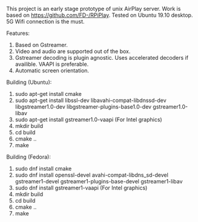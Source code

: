 This project is an early stage prototype of unix AirPlay server.
Work is based on https://github.com/FD-/RPiPlay.
Tested on Ubuntu 19.10 desktop.
5G Wifi connection is the must.

Features:
1. Based on Gstreamer.
1. Video and audio are supported out of the box.
3. Gstreamer decoding is plugin agnostic. Uses accelerated decoders if availible. VAAPI is preferable.
4. Automatic screen orientation.

Building (Ubuntu):
1. sudo apt-get install cmake
2. sudo apt-get install libssl-dev libavahi-compat-libdnssd-dev libgstreamer1.0-dev libgstreamer-plugins-base1.0-dev gstreamer1.0-libav
3. sudo apt-get install gstreamer1.0-vaapi (For Intel graphics)
4. mkdir build
5. cd build
6. cmake ..
7. make

Building (Fedora):
1. sudo dnf install cmake
2. sudo dnf install openssl-devel avahi-compat-libdns_sd-devel gstreamer1-devel gstreamer1-plugins-base-devel gstreamer1-libav
3. sudo dnf install gstreamer1-vaapi (For Intel graphics)
4. mkdir build
5. cd build
6. cmake ..
7. make
